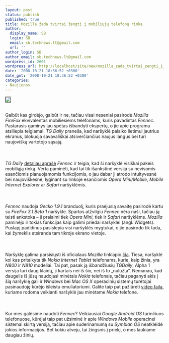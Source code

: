 ```yaml
---
layout: post
status: publish
published: true
title: Mozilla žada tvirtai žengti į mobiliųjų telefonų rinką
author:
  display_name: SB
  login: SB
  email: sb.technews.lt@gmail.com
  url: ''
author_login: SB
author_email: sb.technews.lt@gmail.com
wordpress_id: 2601
wordpress_url: http://localhost/site/new/mozilla_zada_tvirtai_zengti_i_mobiliuju_telefonu_rinka/
date: '2008-10-21 18:36:52 +0300'
date_gmt: '2008-10-21 18:36:52 +0300'
categories:
- Naujienos
---
```

<div class="imgright"><img src="http://tbn0.google.com/images?q=tbn:WHe6A3BN6tF5-M:http://farm4.static.flickr.com/3146/2626006005_8e881be814_o.jpg" border="1"></div>
<p><br>Galbūt kas girdėjo, galbūt ir ne, tačiau visai neseniai pasirodė <i>Mozilla FireFox</i> ekvivalentas mobiliesiems telefonams, kuris pavadintas <i>Fennec</i>. Pastarasis gaminys jau spėtas išbandyti ekspertų, o jie apie programa atsiliepia teigiamai. <i>TG Daily</i> praneša, kad naršyklė palaiko lietimui jautrius ekranus, blokuoja savavališkai atsiverčiančius naujus langus bei turi naujovišką vartotojo sąsają.<br />
<br><br />
<br><i>TG Daily</i> <a class="ns" href=" http://www.tgdaily.com/content/view/39817/140/">detaliau aprašė</a> <i>Fennec</i> ir teigia, kad ši naršyklė visiškai pakeis mobiliąją rinką. Verta paminėti, kad tai tik išankstinė versija su nevisomis esančiomis planuojamomis funkcijomis, o jau dabar ji atrodo intuityvesnė bei naujoviškesnė, lyginant su rinkoje esančiomis <i>Opera Mini/Mobile</i>, <i>Mobile Internet Explorer</i> ar <i>Safari</i> naršyklėmis.<br />
<br><br />
<br><i>Fennec</i> naudoja <i>Gecko 1.9.1</i> branduolį, kuris praėjusią savaitę pasirodė kartu su <i>FireFox 3.1 Beta 1</i> naršykle. Spartos atžvilgiu <i>Fennec</i> nėra naši, tačiau ją teisti ankstoka – ji pralaimi tiek <i>Opera Mini</i>, tiek ir <i>Safari</i> naršyklėms. <i>Mozilla</i> paminėjo ir tokias funkcijas kaip galimi priedai naršyklei (angl. Widgets). Puslapį padidinus pasislepia visi naršyklės mygtukai, o jie pasirodo tik tada, kai žymeklis atsiranda tam tikroje ekrano vietoje.<br />
<br><br />
<br>Naršyklę galima parsisiųsti iš oficialaus <i>Mozilla</i> tinklapio <a class="ns" href="http://www.mozilla.org/projects/fennec/1.0a1/releasenotes/">čia</a>. Tiesa, naršyklė kol kas pritaikyta tik <i>Nokia Internet Tablet</i> telefonams, kurie, kaip žinia, yra <i>N800</i> ir <i>N810</i> modeliai. Tai pat, pasak ją išbandžiusių <i>TGDaily</i>, Alpha 1 versija turi daug klaidų, ji kartais nei iš šio, nei iš to „nulūžta“. Nemanau, kad daugelis iš jūsų naudojasi minėtais <i>Nokia</i> telefonais, tačiau paganyti akis į šią naršyklę gali ir <i>Windows</i> bei <i>Mac OS X</i> operacinių sistemų turėtojai pasinaudoję kūrėjo išleistu emuliatoriumi. Galite taip pat pažiūrėti <a class="ns" href="http://vimeo.com/1981300">video failą</a>, kuriame rodoma veikianti naršyklė jau minėtame <i>Nokia</i> telefone.<br />
<br><br />
<br>Kur mes galėsime naudoti <i>Fennec</i>? Veikiausiai <i>Google Android OS</i> turinčiuos telefonuose, kūrėjai taip pat užsiminė ir apie <i>Windows Mobile</i> operacinei sistemai skirtą versiją, tačiau apie suderinamumą su <i>Symbian OS</i> neatkleidė jokios informacijos. Bet kokiu atveju, tai žingsnis į priekį, o mes laukiame daugiau žinių.<br />
<br><br />
<br><br />
<br></p>
